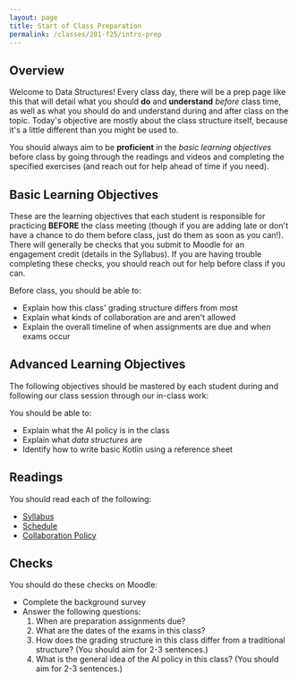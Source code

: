 ```yaml
---
layout: page
title: Start of Class Preparation
permalink: /classes/201-f25/intro-prep
---
```


## Overview
Welcome to Data Structures!
Every class day, there will be a prep page like this that will detail what you should **do** and **understand** *before* class time, as well as what you should do and understand during and after class on the topic.
Today's objective are mostly about the class structure itself, because it's a little different than you might be used to.

You should always aim to be **proficient** in the *basic learning objectives* before class by going through the readings and videos and completing the specified exercises (and reach out for help ahead of time if you need).

## Basic Learning Objectives
These are the learning objectives that each student is responsible for practicing **BEFORE** the class meeting (though if you are adding late or don't have a chance to do them before class, just do them as soon as you can!). 
There will generally be checks that you submit to Moodle for an engagement credit (details in the Syllabus).
If you are having trouble completing these checks, you should reach out for help before class if you can.

Before class, you should be able to: 
* Explain how this class' grading structure differs from most
* Explain what kinds of collaboration are and aren't allowed
* Explain the overall timeline of when assignments are due and when exams occur

## Advanced Learning Objectives
The following objectives should  be mastered by each student during and following our class session through our in-class work:

You should be able to:
* Explain what the AI policy is in the class
* Explain what *data structures* are
* Identify how to write basic Kotlin using a reference sheet

## Readings
You should read each of the following:

* [Syllabus](syllabus)
* [Schedule](schedule)
* [Collaboration Policy](collaboration)

## Checks
You should do these checks on Moodle:
* Complete the background survey
* Answer the following questions:
    1. When are preparation assignments due?
    2. What are the dates of the exams in this class?
    3. How does the grading structure in this class differ from a traditional structure? (You should aim for 2-3 sentences.)
    4. What is the general idea of the AI policy in this class? (You should aim for 2-3 sentences.)